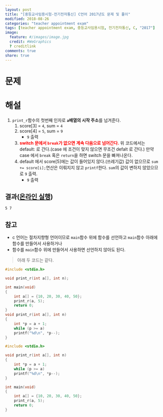 ```yaml
---
layout: post
title: "[중등교사임용시험-전기전자통신] C언어 2017년도 문제 및 풀이"
modified: 2018-08-26
categories: "teacher appointment exam"
tags: [teacher appointment exam, 중등교사임용시험, 전기전자통신, C, "2017"]
image:
  feature: #/images/image.jpg
  credit: #WeGraphics
  ? creditlink
comments: true
share: true
---
```


# 문제

<script src="https://gist.github.com/qvil/b8cb622ef11343ee639bc78d4c7f492c.js"></script>

# 해설

1. `print_r`함수의 첫번째 인자로 **`a`배열의 시작 주소**를 넘겨준다.
   1. score[3] = `4`, sum = `4`
   1. score[4] = `5`, sum = `9`
      - `9` 출력
   1. <span style="color: red;font-weight: bold">switch 문에서 `break`가 없으면 계속 다음으로 넘어간다.</span> 위 코드에서는 default: 로 간다.(case 에 조건이 맞지 않으면 무조건 defalt 로 간다.) 만약 case 에서 `break` 혹은 `return`을 하면 switch 문을 빠져나온다.
   1. default 에서 score[5]에는 값이 들어있지 않다.(쓰레기값) 값이 없으므로 `sum += score[i];`연산은 이뤄지지 않고 `printf`한다. `sum`의 값이 변하지 않았으므로 `9` 출력.
      - `9` 출력

## 결과([온라인 실행](https://www.tutorialspoint.com/compile_c_online.php))

```
5 7
```

## 참고

- c 언어는 절차지향형 언어이므로 `main`함수 위에 함수를 선언하고 `main`함수 아래에 함수를 만들어서 사용하거나
- 함수를 `main`함수 위에 만들어서 사용하면 선언하지 않아도 된다.

> 아래 두 코드는 같다.

```c
#include <stdio.h>

void print_r(int a[], int n);

int main(void)
{
    int a[] = {10, 20, 30, 40, 50};
    print_r(a, 5);
    return 0;
}
void print_r(int a[], int n)
{
    int *p = a + 1;
    while (p >= a)
    printf("%d\n", *p--);
}
```

```c
#include <stdio.h>

void print_r(int a[], int n)
{
    int *p = a + 1;
    while (p >= a)
    printf("%d\n", *p--);
}

int main(void)
{
    int a[] = {10, 20, 30, 40, 50};
    print_r(a, 5);
    return 0;
}
```
